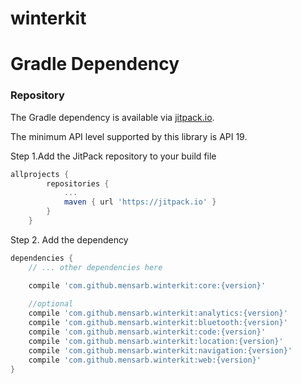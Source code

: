 # winterkit


# Gradle Dependency

### Repository
The Gradle dependency is available via [jitpack.io](https://jitpack.io/#mensarb/winterkit).

The minimum API level supported by this library is API 19.

Step 1.Add the JitPack repository to your build file
```gradle
allprojects {
		repositories {
			...
			maven { url 'https://jitpack.io' }
		}
	}
```
Step 2. Add the dependency
```gradle
dependencies {
	// ... other dependencies here

    compile 'com.github.mensarb.winterkit:core:{version}'
    
    //optional
    compile 'com.github.mensarb.winterkit:analytics:{version}'
    compile 'com.github.mensarb.winterkit:bluetooth:{version}'
    compile 'com.github.mensarb.winterkit:code:{version}'
    compile 'com.github.mensarb.winterkit:location:{version}'
    compile 'com.github.mensarb.winterkit:navigation:{version}'
    compile 'com.github.mensarb.winterkit:web:{version}'
}
```
